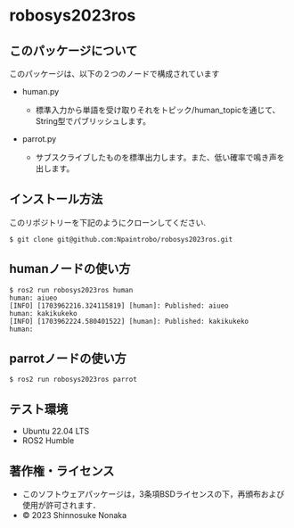 # robosys2023ros

## このパッケージについて
このパッケージは、以下の２つのノードで構成されています
* human.py
	* 標準入力から単語を受け取りそれをトピック/human_topicを通じて、String型でパブリッシュします。

* parrot.py
	* サブスクライブしたものを標準出力します。また、低い確率で鳴き声を出します。


## インストール方法

このリポジトリーを下記のようにクローンしてください.
```
$ git clone git@github.com:Npaintrobo/robosys2023ros.git
```

## humanノードの使い方
```
$ ros2 run robosys2023ros human
human: aiueo
[INFO] [1703962216.324115819] [human]: Published: aiueo
human: kakikukeko
[INFO] [1703962224.580401522] [human]: Published: kakikukeko
human:
```

## parrotノードの使い方
```
$ ros2 run robosys2023ros parrot
```

## テスト環境

* Ubuntu 22.04 LTS
* ROS2 Humble

## 著作権・ライセンス

* このソフトウェアパッケージは，3条項BSDライセンスの下，再頒布および使用が許可されます．
* © 2023 Shinnosuke Nonaka
